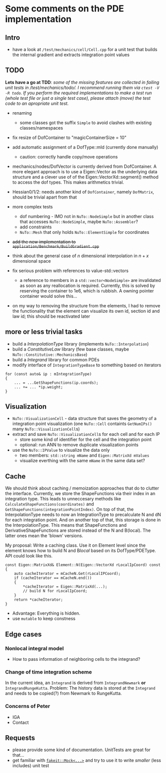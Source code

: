 # Some comments on the PDE implementation

## Intro

- have a look at `/test/mechanics/cell/Cell.cpp` for a unit test that builds the internal gradient and extracts integration point values


## TODO

**Lets have a go at TDD**: *some of the missing features are collected in failing unit tests in /test/mechanics/todo/. I recommend running them via `ctest -V -R todo`. If you perform the required implementations to make a test run (whole test file or just a single test case), please attach (move) the test code to an apropriate unit test.*

- renaming 
    - some classes got the suffix `Simple` to avoid clashes with existing classes/namespaces
- fix resize of DofContainer to "magicContainerSize = 10"
- add automatic assignment of a DofType::mId (currently done manually)
    - caution: correctly handle copy/move operations
- mechanics/nodes/DofVector is currently derived from DofContainer. A more elegant approach is to use a Eigen::Vector as the underlying data structure and a clever use of of the Eigen::VectorXd::segment() method to access the dof types. This makes arithmetics trivial.
- Hessian0/1/2: needs another kind of `DofContainer`, namely `DofMatrix`, should be trivial apart from that
- more complex tests
    - dof numbering - IMO not in `NuTo::NodeSimple` but in another class that accesses `NuTo::NodeSimple`, maybe `NuTo::Assembler`?
    - add constraints
    - `NuTo::Mesh` that only holds `NuTo::ElementSimple` for coordinates
- ~~add the new implementation to `application/Benchmark/BuildGradient.cpp`~~
- think about the general case of $n$ dimensional interpolation in $n+x$ dimensional space
- fix serious problem with references to value-std::vectors
    - a reference to members in a `std::vector<NodeSimple>` are invalidated as soon as any reallocation is required. Currently, this is solved by reserving the container to 1e6, which is rubbish. A owning pointer container would solve this...

- on my way to removing the structure from the elements, I had to remove the
    functionality that the element can visualize its own id, section id and law
    id; this should be reactivated later


## more or less trivial tasks

- build a *InterpolationType* library (implements `NuTo::Interpolation`)
- build a *ConstitutiveLaw* library (few base classes, maybe `NuTo::Constitutive::MechanicsBase`)
- build a *Integrand* library for common PDEs
- modify interface of `IntegrationTypeBase` to something based on iterators

~~~{.cpp}
for (const auto& ip : mIntegrationType)
{
    ... = ...GetShapeFunctions(ip.coords);
    ... += ... *ip.weight;
}
~~~

## Visualization

- `NuTo::VisualizationCell` - data structure that saves the geometry of a integration point visualization (one `NuTo::Cell` containts `GetNumIPs()` many `NuTo::VisualizationCell`s)
- extract and save `NuTo::VisualizationCell`s for each cell and for each IP
    - store some kind of identifier for the cell and the integration point
    - optional: run ANN to remove duplicate visualization points
- use the `NuTo::IPValue` to visualize the data only
    - two members: `std::string mName` and `Eigen::MatrixXd mValues`
    - visualize everthing with the same `mName` in the same data set?

## Cache

We should think about caching / memoization approaches that do to clutter the interface. Currently, we store the ShapeFunctions via their index in an integration type. This leads to unneccesary methods like `CalculateShapeFunctions(coordinates)` and `GetShapeFunctions(integrationPointIndex)`. On top of that, the InterpolationType needs to now an IntegrationType to precalculate N and dN for each integration point. And on another top of that, this storage is done in the InterpolationType. This means that ShapeFunctions and DerivativeShapeFunctions are stored instead of the N and B(local). The latter ones mean the 'blown' versions. 

My proposal: Write a caching class. Use it on Element level since the element knows how to build N and B*local* based on its DofType/PDEType. API could look like this.

~~~{.cpp}
const Eigen::MatrixXd& Element::N(Eigen::VectorXd rLocalIpCoord) const
{
    auto cacheIterator = mCacheN.Get(rLocalIPCoord);
    if (cacheIterator == mCacheN.end())
    {
        *cacheIterator = Eigen::MatrixXd(...);
        // build N for rLocalIpCoord;
    }
    return *cacheIterator;
}
~~~

- Advantage: Everything is hidden.
- use `mutable` to keep constness 



## Edge cases

### Nonlocal integral model

- How to pass information of neighboring cells to the integrand?


### Change of time integration scheme

In the current idea, an `Integrand` is derived from `IntegrandNewmark` **or** `IntegrandRungeKutta`. Problem: The history data is stored at the `Integrand` and needs to be copied(?) from Newmark to RungeKutta.

### Concerns of Peter

- IGA
- Contact


## Requests

- please provide some kind of documentation. UnitTests are great for that...
- get familiar with [`fakeit::Mock<...>`](https://github.com/eranpeer/FakeIt/wiki/Quickstart) and try to use it to write *smaller* (less includes) unit test
